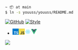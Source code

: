 ```sh
~ 📦 at main
$ ln -s youuss/youuss/README.md
```

[![GitHub](https://img.shields.io/badge/GitHub-%40youuss-367fec.svg)](https://github.com/youuss)
[![Style](https://img.shields.io/badge/Dark%20Mode-111111.svg#gh-dark-mode-only)](https://github.com/settings/appearance#gh-dark-mode-only)


  - <code><img height="20" src="https://raw.githubusercontent.com/github/explore/80688e429a7d4ef2fca1e82350fe8e3517d3494d/topics/typescript/typescript.png"></code><code><img height="20" src="https://raw.githubusercontent.com/github/explore/80688e429a7d4ef2fca1e82350fe8e3517d3494d/topics/javascript/javascript.png"></code><code><img height="20" src="https://raw.githubusercontent.com/github/explore/80688e429a7d4ef2fca1e82350fe8e3517d3494d/topics/react/react.png"></code><code><img height="20" src="https://raw.githubusercontent.com/github/explore/5c058a388828bb5fde0bcafd4bc867b5bb3f26f3/topics/vue/vue.png"></code>

![](https://komarev.com/ghpvc/?username=youuss&label=Hola)
